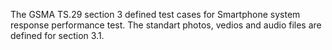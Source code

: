 The GSMA TS.29 section 3 defined test cases for Smartphone system response performance test. 
The standart photos, vedios and audio files are defined for section 3.1.